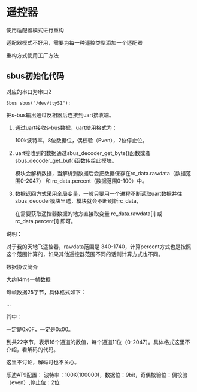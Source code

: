 # 遥控器
使用适配器模式进行重构

适配器模式不好用，需要为每一种遥控类型添加一个适配器

重构方式使用工厂方法

## sbus初始化代码
对应的串口为串口2
```
Sbus sbus("/dev/ttyS1");
```

把s-bus输出通过反相器后连接到uart接收端。

1. 通过uart接收s-bus数据，uart使用格式为：

    100k波特率，8位数据位，偶校验（Even），2位停止位。

2. uart接收到的数据通过sbus_decoder_get_byte()函数或者sbus_decoder_get_buf()函数传给此模块。

     模块会解析数据，当解析到数据后会把数据保存在rc_data.rawdata（数据范围0-2047） 和 rc_data.percent（数据范围0-100）中。

3. 数据返回方式采用全局变量，一般只要用一个进程不断读取uart数据并往sbus_decoder模块里送，模块就会不断刷新rc_data，

     在需要获取遥控器数据的地方直接取变量 rc_data.rawdata[i] 或 rc_data.percent[i] 即可。

说明：

  对于我的天地飞遥控器，rawdata范围是 340-1740，计算percent方式也是按照这个范围计算的，如果其他遥控器范围不同的话则计算方式也不同。

数据协议简介

大约14ms一帧数据

每帧数据25字节，具体格式如下：

<START> <data0> <data1> ... <data21> <Flags> <END>

其中：

<START>一定是0x0F，<END>一定是0x00。

<data0>到<data21>共22字节，表示16个通道的数值，每个通道11位（0-2047）。具体格式这里不介绍，看解码的代码。

<Flags>这里不讨论，解码时也不关心。

乐迪AT9配置： 波特率：100K(100000)，数据位：9bit，奇偶校验位：偶校验（even）,停止位：2位
